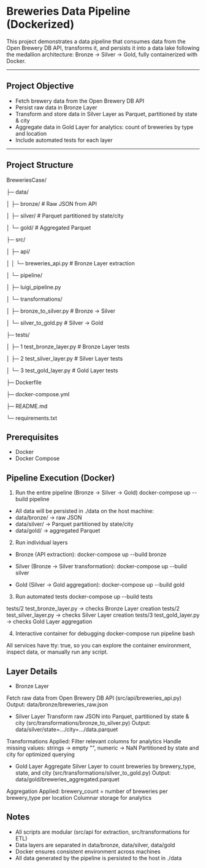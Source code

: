 # Breweries Data Pipeline (Dockerized)

This project demonstrates a data pipeline that consumes data from the Open Brewery DB API, transforms it, and persists it into a data lake following the medallion architecture: Bronze → Silver → Gold, fully containerized with Docker.

---

## **Project Objective**

- Fetch brewery data from the Open Brewery DB API
- Persist raw data in Bronze Layer
- Transform and store data in Silver Layer as Parquet, partitioned by state & city
- Aggregate data in Gold Layer for analytics: count of breweries by type and location
- Include automated tests for each layer

---

## **Project Structure**

BreweriesCase/

├─ data/

│  ├─ bronze/   # Raw JSON from API

│  ├─ silver/   # Parquet partitioned by state/city

│  └─ gold/     # Aggregated Parquet

├─ src/

│  ├─ api/

│  │  └─ breweries_api.py        # Bronze Layer extraction

│  └─ pipeline/

│     ├─ luigi_pipeline.py

│  └─ transformations/

│     ├─ bronze_to_silver.py     # Bronze → Silver

│     └─ silver_to_gold.py       # Silver → Gold

├─ tests/

│  ├─ 1 test_bronze_layer.py     # Bronze Layer tests

│  ├─ 2 test_silver_layer.py     # Silver Layer tests

│  └─ 3 test_gold_layer.py       # Gold Layer tests

├─ Dockerfile

├─ docker-compose.yml

├─ README.md

└─ requirements.txt


## **Prerequisites**

- Docker
- Docker Compose

## **Pipeline Execution (Docker)**

1. Run the entire pipeline (Bronze → Silver → Gold)
docker-compose up --build pipeline

- All data will be persisted in ./data on the host machine:
- data/bronze/ → raw JSON
- data/silver/ → Parquet partitioned by state/city
- data/gold/ → aggregated Parquet

2. Run individual layers

- Bronze (API extraction):
docker-compose up --build bronze

- Silver (Bronze → Silver transformation):
docker-compose up --build silver

- Gold (Silver → Gold aggregation):
docker-compose up --build gold

3. Run automated tests
docker-compose up --build tests

tests/2 test_bronze_layer.py → checks Bronze Layer creation
tests/2 test_silver_layer.py → checks Silver Layer creation
tests/3 test_gold_layer.py → checks Gold Layer aggregation

4. Interactive container for debugging
docker-compose run pipeline bash

All services have tty: true, so you can explore the container environment, inspect data, or manually run any script.

## **Layer Details**

- Bronze Layer

Fetch raw data from Open Brewery DB API (src/api/breweries_api.py)
Output: data/bronze/breweries_raw.json

- Silver Layer
Transform raw JSON into Parquet, partitioned by state & city (src/transformations/bronze_to_silver.py)
Output: data/silver/state=.../city=.../data.parquet

Transformations Applied:
Filter relevant columns for analytics
Handle missing values: strings → empty "", numeric → NaN
Partitioned by state and city for optimized querying

- Gold Layer
Aggregate Silver Layer to count breweries by brewery_type, state, and city (src/transformations/silver_to_gold.py)
Output: data/gold/breweries_aggregated.parquet

Aggregation Applied:
brewery_count = number of breweries per brewery_type per location
Columnar storage for analytics

## **Notes**

- All scripts are modular (src/api for extraction, src/transformations for ETL)
- Data layers are separated in data/bronze, data/silver, data/gold
- Docker ensures consistent environment across machines
- All data generated by the pipeline is persisted to the host in ./data